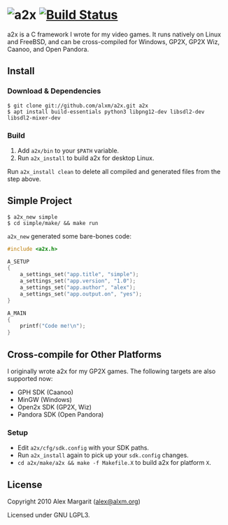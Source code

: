 ![a2x](https://github.com/alxm/a2x/raw/master/doc/a2x-logo.png "a2x") [![Build Status](https://travis-ci.org/alxm/a2x.svg?branch=master)](https://travis-ci.org/alxm/a2x)
=========================================================================================================================================================================

a2x is a C framework I wrote for my video games. It runs natively on Linux and FreeBSD, and can be cross-compiled for Windows, GP2X, GP2X Wiz, Caanoo, and Open Pandora.

Install
-------

### Download & Dependencies

    $ git clone git://github.com/alxm/a2x.git a2x
    $ apt install build-essentials python3 libpng12-dev libsdl2-dev libsdl2-mixer-dev

### Build

1. Add `a2x/bin` to your `$PATH` variable.
2. Run `a2x_install` to build a2x for desktop Linux.

Run `a2x_install clean` to delete all compiled and generated files from the step above.

Simple Project
--------------

    $ a2x_new simple
    $ cd simple/make/ && make run

`a2x_new` generated some bare-bones code:

```C
#include <a2x.h>

A_SETUP
{
    a_settings_set("app.title", "simple");
    a_settings_set("app.version", "1.0");
    a_settings_set("app.author", "alex");
    a_settings_set("app.output.on", "yes");
}

A_MAIN
{
    printf("Code me!\n");
}
```

Cross-compile for Other Platforms
---------------------------------

I originally wrote a2x for my GP2X games. The following targets are also supported now:

* GPH SDK (Caanoo)
* MinGW (Windows)
* Open2x SDK (GP2X, Wiz)
* Pandora SDK (Open Pandora)

### Setup

* Edit `a2x/cfg/sdk.config` with your SDK paths.
* Run `a2x_install` again to pick up your `sdk.config` changes.
* `cd a2x/make/a2x && make -f Makefile.X` to build a2x for platform `X`.

License
-------

Copyright 2010 Alex Margarit (alex@alxm.org)

Licensed under GNU LGPL3.
